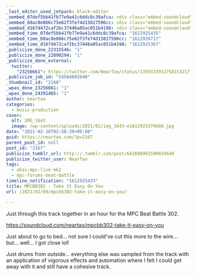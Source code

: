 ```yaml
---
_last_editor_used_jetpack: block-editor
_oembed_07def5bb41fb77e9a41c6ddc8c39afca: <div class="embed-soundcloud"><iframe title="MPCBB302 - Take It Easy On You by NearTao" width="584" height="400" scrolling="no" frameborder="no" src="https://w.soundcloud.com/player/?visual=true&url=https%3A%2F%2Fapi.soundcloud.com%2Ftracks%2F982522171&show_artwork=true&maxwidth=584&maxheight=876&dnt=1"></iframe></div>
_oembed_68ac8e866c75e62f3fe74d15827596cc: <div class="embed-soundcloud"><iframe title="MPCBB302 - Take It Easy On You by NearTao" width="500" height="400" scrolling="no" frameborder="no" src="https://w.soundcloud.com/player/?visual=true&url=https%3A%2F%2Fapi.soundcloud.com%2Ftracks%2F982522171&show_artwork=true&maxwidth=500&maxheight=750&dnt=1"></iframe></div>
_oembed_d167d472caf2bc37446a05ac051b4198: <div class="embed-soundcloud"><iframe title="MPCBB302 - Take It Easy On You by NearTao" width="750" height="400" scrolling="no" frameborder="no" src="https://w.soundcloud.com/player/?visual=true&url=https%3A%2F%2Fapi.soundcloud.com%2Ftracks%2F982522171&show_artwork=true&maxwidth=750&maxheight=1000&dnt=1"></iframe></div>
_oembed_time_07def5bb41fb77e9a41c6ddc8c39afca: "1612925435"
_oembed_time_68ac8e866c75e62f3fe74d15827596cc: "1612939717"
_oembed_time_d167d472caf2bc37446a05ac051b4198: "1612925367"
_publicize_done_22315546: "1"
_publicize_done_22890294: "1"
_publicize_done_external:
  twitter:
    "23256661": https://twitter.com/NearTao/status/1359333912758153217
_publicize_job_id: "54564602648"
_thumbnail_id: "2168"
_wpas_done_23256661: "1"
_wpas_done_24391465: "1"
author: neartao
categories:
  - music-production
cover:
  alt: IMG_1643
  image: /wp-content/uploads/2021/02/img_1643-e1612925379688.jpg
date: "2021-02-10T02:50:30+00:00"
guid: https://neartao.com/?p=2167
parent_post_id: null
post_id: "2167"
publicize_tumblr_url: http://.tumblr.com/post/642698902599024640
publicize_twitter_user: NearTao
tags:
  - akai-mpc-live-mk2
  - mpc-forums-beat-battle
timeline_notification: "1612925433"
title: MPCBB302 - Take It Easy On You
url: /2021/02/09/mpcbb302-take-it-easy-on-you/

---
```

Just through this track together in an hour for the MPC Beat Battle 302.

https://soundcloud.com/neartao/mpcbb302-take-it-easy-on-you

Just about to go to bed... not sure I could've cut this more to the wire... but... well... I got close lol!

Just drums from outside... everything else was sampled from the track with an application of vigorous effects and automation where I felt I could get away with it and still have a cohesive track.
